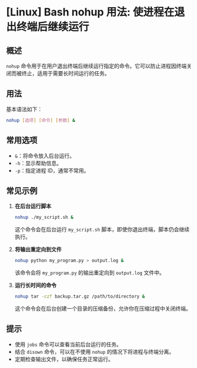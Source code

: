 # [Linux] Bash nohup 用法: 使进程在退出终端后继续运行

## 概述
`nohup` 命令用于在用户退出终端后继续运行指定的命令。它可以防止进程因终端关闭而被终止，适用于需要长时间运行的任务。

## 用法
基本语法如下：
```bash
nohup [选项] [命令] [参数] &
```

## 常用选项
- `&`：将命令放入后台运行。
- `-h`：显示帮助信息。
- `-p`：指定进程 ID，通常不常用。

## 常见示例
1. **在后台运行脚本**
   ```bash
   nohup ./my_script.sh &
   ```
   这个命令会在后台运行 `my_script.sh` 脚本，即使你退出终端，脚本仍会继续执行。

2. **将输出重定向到文件**
   ```bash
   nohup python my_program.py > output.log &
   ```
   该命令会将 `my_program.py` 的输出重定向到 `output.log` 文件中。

3. **运行长时间的命令**
   ```bash
   nohup tar -czf backup.tar.gz /path/to/directory &
   ```
   这个命令会在后台创建一个目录的压缩备份，允许你在压缩过程中关闭终端。

## 提示
- 使用 `jobs` 命令可以查看当前后台运行的任务。
- 结合 `disown` 命令，可以在不使用 `nohup` 的情况下将进程与终端分离。
- 定期检查输出文件，以确保任务正常运行。